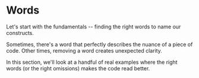 # Words

Let's start with the fundamentals -- finding the right words to name our constructs.

Sometimes, there's a word that perfectly describes the nuance of a piece of code. Other times, removing a word creates unexpected clarity.

In this section, we'll look at a handful of real examples where the right words (or the right omissions) makes the code read better.
